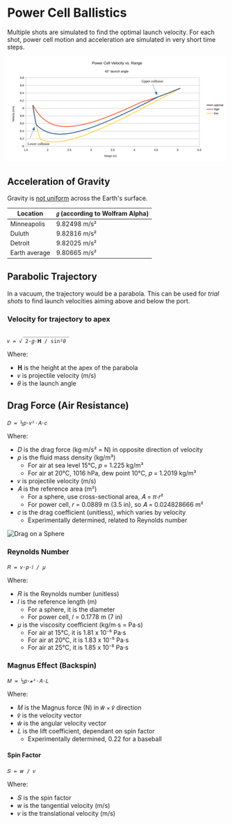 # Power Cell Ballistics

Multiple shots are simulated to find the optimal launch velocity.  For each
shot, power cell motion and acceleration are simulated in very short time steps.

![Velocity vs Range][velocity vs range]

## Acceleration of Gravity

Gravity is [not uniform] across the Earth's surface.

Location      | `𝑔` (according to Wolfram Alpha)
--------------|---------------------------------
Minneapolis   | 9.82498 m/s²
Duluth        | 9.82816 m/s²
Detroit       | 9.82025 m/s²
Earth average | 9.80665 m/s²

## Parabolic Trajectory

In a vacuum, the trajectory would be a parabola.  This can be used for _trial
shots_ to find launch velocities aiming above and below the port.

### Velocity for trajectory to apex

```
     _______________
𝑣 = √ 2⋅𝑔⋅𝐇 / sin²𝜃
```

Where:
- 𝐇 is the height at the apex of the parabola
- 𝑣 is projectile velocity (m/s)
- 𝜃 is the launch angle

## Drag Force (Air Resistance)

`𝐷 = ½𝑝⋅𝑣²⋅𝐴⋅𝑐`

Where:
- 𝐷 is the drag force (kg⋅m/s² = N) in opposite direction of velocity
- 𝑝 is the fluid mass density (kg/m³)
  * For air at sea level 15°C, 𝑝 = 1.225 kg/m³
  * For air at 20°C, 1016 hPa, dew point 10°C, 𝑝 = 1.2019 kg/m³
- 𝑣 is projectile velocity (m/s)
- 𝐴 is the reference area (m²)
  * For a sphere, use cross-sectional area, 𝐴 = 𝜋⋅𝑟²
  * For power cell, 𝑟 = 0.0889 m (3.5 in), so 𝐴 = 0.024828666 m²
- 𝑐 is the drag coefficient (unitless), which varies by velocity
  * Experimentally determined, related to Reynolds number

![Drag on a Sphere][drag]

### Reynolds Number

`𝑅 = 𝑣⋅𝑝⋅𝑙 / 𝜇`

Where:
- 𝑅 is the Reynolds number (unitless)
- 𝑙 is the reference length (m)
  * For a sphere, it is the diameter
  * For power cell, 𝑙 = 0.1778 m (7 in)
- 𝜇 is the viscosity coefficient (kg/m⋅s = Pa⋅s)
  * For air at 15°C, it is 1.81 x 10⁻⁵ Pa⋅s
  * For air at 20°C, it is 1.83 x 10⁻⁵ Pa⋅s
  * For air at 25°C, it is 1.85 x 10⁻⁵ Pa⋅s

### Magnus Effect (Backspin)

`𝑀 = ½𝑝⋅𝓿²⋅𝐴⋅𝐿`

Where:
- 𝑀 is the Magnus force (N) in 𝑤̂ ⨯ 𝑣̂ direction
- 𝑣̂ is the velocity vector
- 𝑤̂ is the angular velocity vector
- 𝐿 is the lift coefficient, dependant on spin factor
  * Experimentally determined, 0.22 for a baseball

#### Spin Factor

`𝑆 = 𝑤 / 𝑣`

Where:
- 𝑆 is the spin factor
- 𝑤 is the tangential velocity (m/s)
- 𝑣 is the translational velocity (m/s)


[drag]: https://www.grc.nasa.gov/WWW/k-12/airplane/Images/dragsphere.jpg
[not uniform]: https://agupubs.onlinelibrary.wiley.com/doi/full/10.1002/grl.50838
[velocity vs range]: ./velocity_range_45.svg
